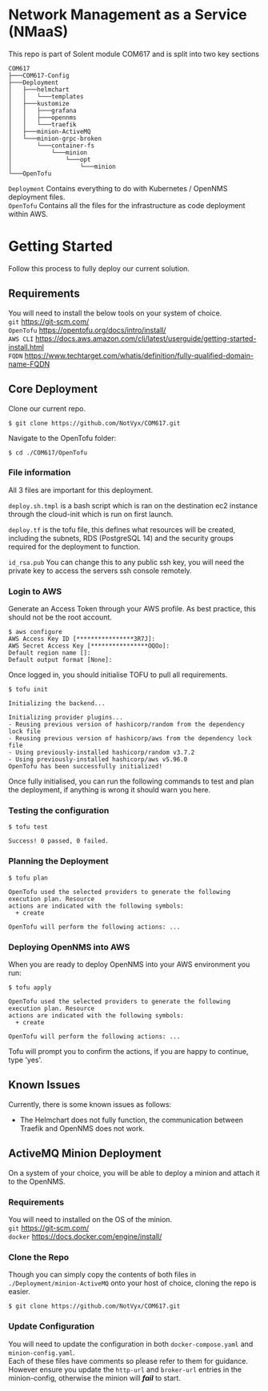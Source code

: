 # Network Management as a Service (NMaaS)

This repo is part of Solent module COM617 and is split into two key sections
```
COM617
├───COM617-Config
├───Deployment
│   ├───helmchart
│   │   └───templates
│   ├───kustomize
│   │   ├───grafana
│   │   ├───opennms
│   │   └───traefik
│   ├───minion-ActiveMQ
│   └───minion-grpc-broken
│       └───container-fs
│           └───minion
│               └───opt
│                   └───minion
└───OpenTofu
```
`Deployment` Contains everything to do with Kubernetes / OpenNMS deployment files.<br />
`OpenTofu` Contains all the files for the infrastructure as code deployment within AWS.

# Getting Started
Follow this process to fully deploy our current solution.

## Requirements
You will need to install the below tools on your system of choice. <br />
`git` https://git-scm.com/ <br />
`OpenTofu` https://opentofu.org/docs/intro/install/ <br />
`AWS CLI` https://docs.aws.amazon.com/cli/latest/userguide/getting-started-install.html <br />
`FQDN` https://www.techtarget.com/whatis/definition/fully-qualified-domain-name-FQDN

## Core Deployment
Clone our current repo.
```
$ git clone https://github.com/NotVyx/COM617.git
```
Navigate to the OpenTofu folder:
```
$ cd ./COM617/OpenTofu
```

### File information
All 3 files are important for this deployment. 

`deploy.sh.tmpl` is a bash script which is ran on the destination ec2 instance through the cloud-init which is run on first launch.

`deploy.tf` is the tofu file, this defines what resources will be created, including the subnets, RDS (PostgreSQL 14) and the security groups required for the deployment to function.

`id_rsa.pub` You can change this to any public ssh key, you will need the private key to access the servers ssh console remotely. 

### Login to AWS
Generate an Access Token through your AWS profile. As best practice, this should not be the root account. 
```
$ aws configure
AWS Access Key ID [****************3R7J]:
AWS Secret Access Key [****************OQOo]: 
Default region name []: 
Default output format [None]:

```
Once logged in, you should initialise TOFU to pull all requirements.
```
$ tofu init

Initializing the backend...

Initializing provider plugins...
- Reusing previous version of hashicorp/random from the dependency lock file
- Reusing previous version of hashicorp/aws from the dependency lock file
- Using previously-installed hashicorp/random v3.7.2
- Using previously-installed hashicorp/aws v5.96.0
OpenTofu has been successfully initialized!

```

Once fully initialised, you can run the following commands to test and plan the deployment, if anything is wrong it should warn you here.

### Testing the configuration
```
$ tofu test

Success! 0 passed, 0 failed.
```

### Planning the Deployment
```
$ tofu plan

OpenTofu used the selected providers to generate the following execution plan. Resource
actions are indicated with the following symbols:
  + create

OpenTofu will perform the following actions: ...
```

### Deploying OpenNMS into AWS
When you are ready to deploy OpenNMS into your AWS environment you run:
```
$ tofu apply

OpenTofu used the selected providers to generate the following execution plan. Resource       
actions are indicated with the following symbols:
  + create

OpenTofu will perform the following actions: ...
```
Tofu will prompt you to confirm the actions, if you are happy to continue, type 'yes'.




## Known Issues
Currently, there is some known issues as follows:
- The Helmchart does not fully function, the communication between Traefik and OpenNMS does not work.



## ActiveMQ Minion Deployment
On a system of your choice, you will be able to deploy a minion and attach it to the OpenNMS.

### Requirements
You will need to installed on the OS of the minion. <br />
`git` https://git-scm.com/ <br />
`docker` https://docs.docker.com/engine/install/ <br />

### Clone the Repo
Though you can simply copy the contents of both files in `./Deployment/minion-ActiveMQ` onto your host of choice, cloning the repo is easier.<br />
```
$ git clone https://github.com/NotVyx/COM617.git
```

### Update Configuration
You will need to update the configuration in both `docker-compose.yaml` and `minion-config.yaml`.<br />
Each of these files have comments so please refer to them for guidance. However ensure you update the `http-url` and `broker-url` entries in the minion-config, otherwise the minion will ***fail*** to start.
